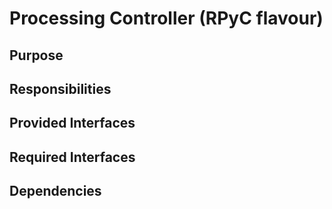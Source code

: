 # Processing Controller (RPyC flavour) 

## Purpose

## Responsibilities

## Provided Interfaces

## Required Interfaces

## Dependencies
